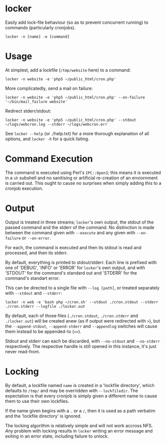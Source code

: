 # locker

Easily add lock-file behaviour (so as to prevent concurrent running) to commands (particularly cronjobs).

    locker -n [name] -e [command]

# Usage

At simplest, add a lockfile (`/tmp/website` here) to a command:

    locker -n website -e 'php5 ~/public_html/cron.php' 

More complicatedly, send a mail on failure:

    locker -n website -e 'php5 ~/public_html/cron.php' --on-failure '~/bin/mail_failure website'

Redirect stderr/stdout:

    locker -n website -e 'php5 ~/public_html/cron.php' --stdout ~/logs/webcron.log --stderr ~/logs/webcron.err

See `locker --help` (or ./help.txt) for a more thorough explanation of all options, and `locker -h` 
for a quick listing.

# Command Execution

The command is executed using Perl's `IPC::Open3`; this means it is executed in a `sh` subshell and 
no sanitising or artificial re-creation of an enviornment is carried out. This ought to cause no 
surprises when simply adding this to a cronjob execution.


# Output

Output is treated in three streams; `locker`'s own output, the stdout of the passed command and the 
stderr of the command. No distinction is made between the command given with `--execute` and any given
with `--on-failure` or `--on-error`.

For each, the command is executed and then its stdout is read and processed, and then its stderr. 

By default, everything is printed to stdout/stderr. Each line is prefixed with one of 'DEBUG', 'INFO'
or 'ERROR' for `locker`'s own output, and with 'STDOUT' for the command's standard out and 'STDERR'
for the command's standart error. 

This can be directed to a single file with `--log [path]`, or treated separately with `--stdout` and
`--stderr`:

    locker -n web -e 'bash php ~/cron.sh' --stdout ./cron.stdout --stderr ./cron.stderr --logfile ./locker.out

By default, each of those files (`./cron.stdout`, `./cron.stderr` and `./locker.out`) will be created
anew (as if output were redirected with `>`), but the `--append-stdout`, `--append-stderr` and `--appendlog`
switches will cause them instead to be appended-to (`>>`).

Stdout and stderr can each be discarded, with `--no-stdout` and `--no-stderr` respectively. The respective
handle is still opened in this instance, it's just never read-from.

# Locking

By default, a lockfile named `name` is created in a 'lockfile directory', which defaults to `/tmp/`
and may be overridden with `--lockfiledir`. The expectation is that every cronjob is simply given
a different name to cause them to use their own lockfiles. 

If the name given begins with a `.` or a `/`, then it is used as a path verbatim and the 'lockfile
directory' is ignored.

The locking algorithm is relatively simple and will not work accross NFS. *Any* problem with locking
results in `locker` writing an error message and exiting in an error state, including failure to 
unlock. 





